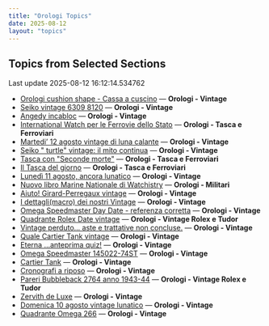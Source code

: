 ```yaml
---
title: "Orologi Topics"
date: 2025-08-12
layout: "topics"
---
```


## Topics from Selected Sections

Last update 2025-08-12 16:12:14.534762

- [Orologi cushion shape - Cassa a cuscino](https://orologi.forumfree.it/?t=80777444) — **Orologi - Vintage**
- [Seiko vintage 6309 8120](https://orologi.forumfree.it/?t=79830173) — **Orologi - Vintage**
- [Angedy incabloc](https://orologi.forumfree.it/?t=80787776) — **Orologi - Vintage**
- [International Watch per le Ferrovie dello Stato](https://orologi.forumfree.it/?t=80443568) — **Orologi - Tasca e Ferroviari**
- [Martedi’ 12 agosto vintage di luna calante](https://orologi.forumfree.it/?t=80788569) — **Orologi - Vintage**
- [Seiko " turtle" vintage: il mito continua](https://orologi.forumfree.it/?t=80781201) — **Orologi - Vintage**
- [Tasca con "Seconde morte"](https://orologi.forumfree.it/?t=80786317) — **Orologi - Tasca e Ferroviari**
- [Il Tasca del giorno](https://orologi.forumfree.it/?t=80702163) — **Orologi - Tasca e Ferroviari**
- [Lunedì 11 agosto, ancora lunatico](https://orologi.forumfree.it/?t=80787350) — **Orologi - Vintage**
- [Nuovo libro Marine Nationale di Watchistry](https://orologi.forumfree.it/?t=80762898) — **Orologi - Militari**
- [Aiuto! Girard-Perregaux vintage](https://orologi.forumfree.it/?t=80787029) — **Orologi - Vintage**
- [I dettagli(macro) dei nostri Vintage](https://orologi.forumfree.it/?t=80396891) — **Orologi - Vintage**
- [Omega Speedmaster Day Date - referenza corretta](https://orologi.forumfree.it/?t=80787790) — **Orologi - Vintage**
- [Quadrante Rolex Date vintage](https://orologi.forumfree.it/?t=80786736) — **Orologi - Vintage Rolex e Tudor**
- [Vintage perduto... aste e trattative non concluse.](https://orologi.forumfree.it/?t=80507966) — **Orologi - Vintage**
- [Quale Cartier Tank vintage](https://orologi.forumfree.it/?t=80788925) — **Orologi - Vintage**
- [Eterna ...anteprima quiz!](https://orologi.forumfree.it/?t=80660771) — **Orologi - Vintage**
- [Omega Speedmaster 145022-74ST](https://orologi.forumfree.it/?t=80787783) — **Orologi - Vintage**
- [Cartier Tank](https://orologi.forumfree.it/?t=80788138) — **Orologi - Vintage**
- [Cronografi a riposo](https://orologi.forumfree.it/?t=80784502) — **Orologi - Vintage**
- [Pareri Bubbleback 2764 anno 1943-44](https://orologi.forumfree.it/?t=80755099) — **Orologi - Vintage Rolex e Tudor**
- [Zervith de Luxe](https://orologi.forumfree.it/?t=80788676) — **Orologi - Vintage**
- [Domenica 10 agosto vintage lunatico](https://orologi.forumfree.it/?t=80786445) — **Orologi - Vintage**
- [Quadrante Omega 266](https://orologi.forumfree.it/?t=80788854) — **Orologi - Vintage**
